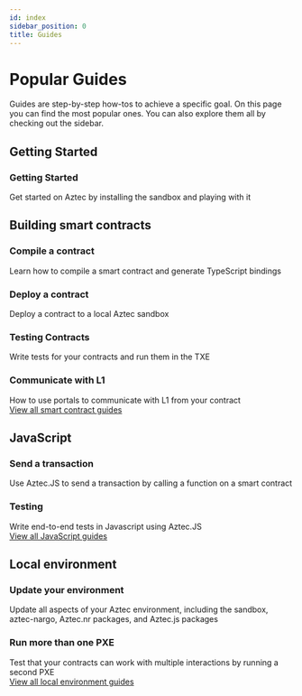 ```yaml
---
id: index
sidebar_position: 0
title: Guides
---
```


# Popular Guides

Guides are step-by-step how-tos to achieve a specific goal. On this page you can find the most popular ones. You can also explore them all by checking out the sidebar.

## Getting Started

<div className="card-container full-width">
  <Card shadow='tl' link='/guides/developer_guides/getting_started'>
    <CardHeader>
      <h3>Getting Started</h3>
    </CardHeader>
    <CardBody>
     Get started on Aztec by installing the sandbox and playing with it
    </CardBody>
  </Card>
</div>

## Building smart contracts

<div className="card-container">
  <Card shadow='tl' link='/guides/developer_guides/smart_contracts/how_to_compile_contract'>
    <CardHeader>
      <h3>Compile a contract</h3>
    </CardHeader>
    <CardBody>
      Learn how to compile a smart contract and generate TypeScript bindings
    </CardBody>
  </Card>

  <Card shadow='tl' link='/guides/developer_guides/smart_contracts/how_to_deploy_contract'>
    <CardHeader>
      <h3>Deploy a contract</h3>
    </CardHeader>
    <CardBody>
      Deploy a contract to a local Aztec sandbox
    </CardBody>
  </Card>

  <Card shadow='tl' link='/guides/developer_guides/smart_contracts/testing_contracts/testing'>
    <CardHeader>
      <h3>Testing Contracts</h3>
    </CardHeader>
    <CardBody>
      Write tests for your contracts and run them in the TXE 
    </CardBody>
  </Card>

   <Card shadow='tl' link='/guides/developer_guides/smart_contracts/writing_contracts/portals/communicate_with_portal'>
    <CardHeader>
      <h3>Communicate with L1</h3>
    </CardHeader>
    <CardBody>
      How to use portals to communicate with L1 from your contract
    </CardBody>
  </Card>
</div>

<div className="view-all-link">
  <a href="/guides/developer_guides/smart_contracts/writing_contracts/initializers">View all smart contract guides</a>
</div>

## JavaScript

<div className="card-container">
  <Card shadow='tl' link='/guides/developer_guides/js_apps/send_transaction'>
    <CardHeader>
      <h3>Send a transaction</h3>
    </CardHeader>
    <CardBody>
      Use Aztec.JS to send a transaction by calling a function on a smart contract 
    </CardBody>
  </Card>

  <Card shadow='tl'  link='/guides/developer_guides/js_apps/test'>
    <CardHeader>
      <h3>Testing</h3>
    </CardHeader>
    <CardBody>
      Write end-to-end tests in Javascript using Aztec.JS
    </CardBody>
  </Card>
</div>

<div className="view-all-link">
  <a href="/guides/developer_guides/js_apps/authwit">View all JavaScript guides</a>
</div>

## Local environment

<div className="card-container">
  <Card shadow='tl' link='/guides/developer_guides/local_env/versions-updating'>
    <CardHeader>
      <h3>Update your environment</h3>
    </CardHeader>
    <CardBody>
      Update all aspects of your Aztec environment, including the sandbox, aztec-nargo, Aztec.nr packages, and Aztec.js packages
    </CardBody>
  </Card>

  <Card shadow='tl' link='/guides/developer_guides/local_env/run_more_than_one_pxe_sandbox'>
    <CardHeader>
      <h3>Run more than one PXE</h3>
    </CardHeader>
    <CardBody>
      Test that your contracts can work with multiple interactions by running a second PXE
    </CardBody>
  </Card>
</div>

<div className="view-all-link">
  <a href="/guides/developer_guides/local_env/versions-updating">View all local environment guides</a>
</div>